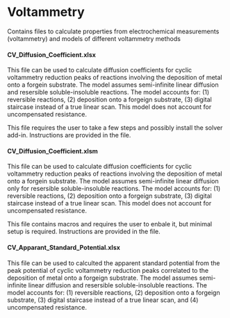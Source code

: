 # Voltammetry
Contains files to calculate properties from electrochemical measurements (voltammetry) and models of different voltammetry methods

#### CV_Diffusion_Coefficient.xlsx
This file can be used to calculate diffusion coefficients for cyclic voltammetry reduction peaks of reactions involving the deposition of metal onto a forgein substrate.  The model assumes semi-infinite linear diffusion and resersible soluble-insoluble reactions. The model accounts for: (1) reversible reactions, (2) deposition onto a forgeign substrate, (3) digital staircase instead of a true linear scan. This model does not account for uncompensated resistance.

This file requires the user to take a few steps and possibly install the solver add-in. Instructions are provided in the file.

#### CV_Diffusion_Coefficient.xlsm
This file can be used to calculate diffusion coefficients for cyclic voltammetry reduction peaks of reactions involving the deposition of metal onto a forgein substrate.  The model assumes semi-infinite linear diffusion only for resersible soluble-insoluble reactions. The model accounts for: (1) reversible reactions, (2) deposition onto a forgeign substrate, (3) digital staircase instead of a true linear scan. This model does not account for uncompensated resistance.

This file contains macros and requires the user to enbale it, but minimal setup is required. Instructions are provided in the file.

#### CV_Apparant_Standard_Potential.xlsx
This file can be used to calculted the apparent standard potential from the peak potential of cyclic voltammetry reduction peaks correlated to the deposition of metal onto a forgeign substrate. The model assumes semi-infinite linear diffusion and resersible soluble-insoluble reactions. The model accounts for: (1) reversible reactions, (2) deposition onto a forgeign substrate, (3) digital staircase instead of a true linear scan, and (4) uncompensated resistance.

